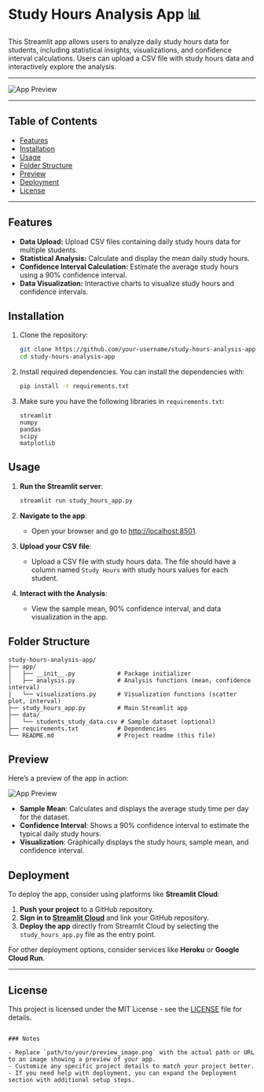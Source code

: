 # Study Hours Analysis App 📊

This Streamlit app allows users to analyze daily study hours data for students, including statistical insights, visualizations, and confidence interval calculations. Users can upload a CSV file with study hours data and interactively explore the analysis.

---

![App Preview](path/to/your/preview_image.png) <!-- Add a path to your image preview here -->

---

## Table of Contents

- [Features](#features)
- [Installation](#installation)
- [Usage](#usage)
- [Folder Structure](#folder-structure)
- [Preview](#preview)
- [Deployment](#deployment)
- [License](#license)

---

## Features

- **Data Upload:** Upload CSV files containing daily study hours data for multiple students.
- **Statistical Analysis:** Calculate and display the mean daily study hours.
- **Confidence Interval Calculation:** Estimate the average study hours using a 90% confidence interval.
- **Data Visualization:** Interactive charts to visualize study hours and confidence intervals.

## Installation

1. Clone the repository:
   ```bash
   git clone https://github.com/your-username/study-hours-analysis-app.git
   cd study-hours-analysis-app
   ```

2. Install required dependencies. You can install the dependencies with:
   ```bash
   pip install -r requirements.txt
   ```

3. Make sure you have the following libraries in `requirements.txt`:
   ```plaintext
   streamlit
   numpy
   pandas
   scipy
   matplotlib
   ```

## Usage

1. **Run the Streamlit server**:
   ```bash
   streamlit run study_hours_app.py
   ```

2. **Navigate to the app**:
   - Open your browser and go to [http://localhost:8501](http://localhost:8501).

3. **Upload your CSV file**:
   - Upload a CSV file with study hours data. The file should have a column named `Study Hours` with study hours values for each student.

4. **Interact with the Analysis**:
   - View the sample mean, 90% confidence interval, and data visualization in the app.

## Folder Structure

```
study-hours-analysis-app/
├── app/
│   ├── __init__.py            # Package initializer
│   ├── analysis.py            # Analysis functions (mean, confidence interval)
│   └── visualizations.py      # Visualization functions (scatter plot, interval)
├── study_hours_app.py         # Main Streamlit app
├── data/
│   └── students_study_data.csv # Sample dataset (optional)
├── requirements.txt           # Dependencies
└── README.md                  # Project readme (this file)
```

## Preview

Here’s a preview of the app in action:

![App Preview](path/to/your/preview_image.png) <!-- Add a path to your preview image here -->

- **Sample Mean**: Calculates and displays the average study time per day for the dataset.
- **Confidence Interval**: Shows a 90% confidence interval to estimate the typical daily study hours.
- **Visualization**: Graphically displays the study hours, sample mean, and confidence interval.

## Deployment

To deploy the app, consider using platforms like **Streamlit Cloud**:

1. **Push your project** to a GitHub repository.
2. **Sign in to [Streamlit Cloud](https://streamlit.io/cloud)** and link your GitHub repository.
3. **Deploy the app** directly from Streamlit Cloud by selecting the `study_hours_app.py` file as the entry point.

For other deployment options, consider services like **Heroku** or **Google Cloud Run**.

---

## License

This project is licensed under the MIT License - see the [LICENSE](LICENSE) file for details.
```

### Notes

- Replace `path/to/your/preview_image.png` with the actual path or URL to an image showing a preview of your app.
- Customize any specific project details to match your project better.
- If you need help with deployment, you can expand the Deployment section with additional setup steps.
